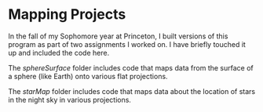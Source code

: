 # Mapping Projects
In the fall of my Sophomore year at Princeton, I built versions of this program as part of two assignments I worked on. I have briefly touched it up and included the code here.

The *sphereSurface* folder includes code that maps data from the surface of a sphere (like Earth) onto various flat projections.

The *starMap* folder includes code that maps data about the location of stars in the night sky in various projections.
